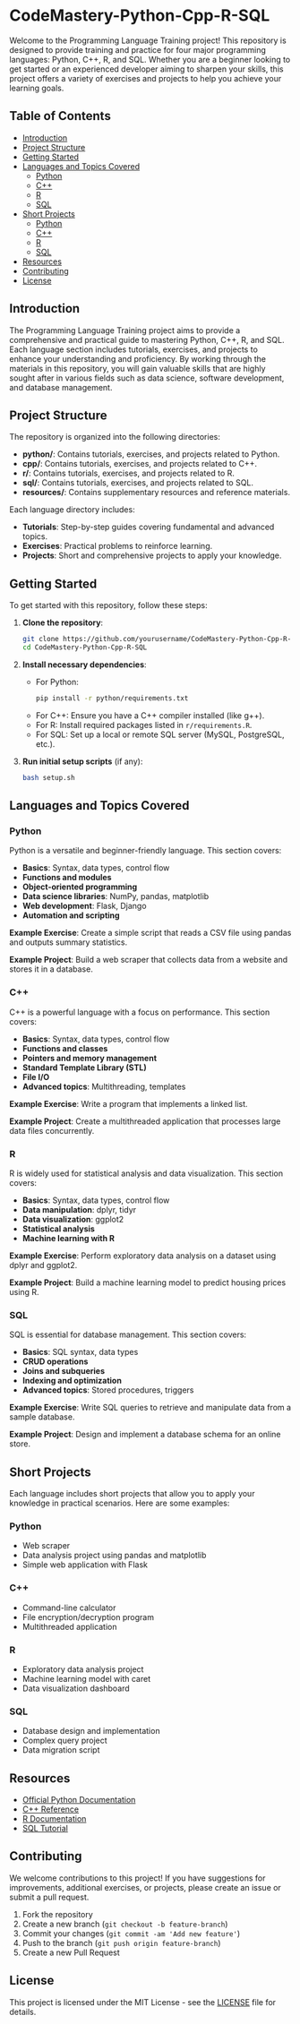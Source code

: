 ﻿# CodeMastery-Python-Cpp-R-SQL

Welcome to the Programming Language Training project! This repository is designed to provide training and practice for four major programming languages: Python, C++, R, and SQL. Whether you are a beginner looking to get started or an experienced developer aiming to sharpen your skills, this project offers a variety of exercises and projects to help you achieve your learning goals.

## Table of Contents

- [Introduction](#introduction)
- [Project Structure](#project-structure)
- [Getting Started](#getting-started)
- [Languages and Topics Covered](#languages-and-topics-covered)
  - [Python](#python)
  - [C++](#c)
  - [R](#r)
  - [SQL](#sql)
- [Short Projects](#short-projects)
  - [Python](#python-1)
  - [C++](#c-1)
  - [R](#r-1)
  - [SQL](#sql-1)
- [Resources](#resources)
- [Contributing](#contributing)
- [License](#license)

## Introduction

The Programming Language Training project aims to provide a comprehensive and practical guide to mastering Python, C++, R, and SQL. Each language section includes tutorials, exercises, and projects to enhance your understanding and proficiency. By working through the materials in this repository, you will gain valuable skills that are highly sought after in various fields such as data science, software development, and database management.

## Project Structure

The repository is organized into the following directories:

- **python/**: Contains tutorials, exercises, and projects related to Python.
- **cpp/**: Contains tutorials, exercises, and projects related to C++.
- **r/**: Contains tutorials, exercises, and projects related to R.
- **sql/**: Contains tutorials, exercises, and projects related to SQL.
- **resources/**: Contains supplementary resources and reference materials.

Each language directory includes:

- **Tutorials**: Step-by-step guides covering fundamental and advanced topics.
- **Exercises**: Practical problems to reinforce learning.
- **Projects**: Short and comprehensive projects to apply your knowledge.

## Getting Started

To get started with this repository, follow these steps:

1. **Clone the repository**:
    ```sh
    git clone https://github.com/yourusername/CodeMastery-Python-Cpp-R-SQL.git
    cd CodeMastery-Python-Cpp-R-SQL
    ```

2. **Install necessary dependencies**:
    - For Python:
        ```sh
        pip install -r python/requirements.txt
        ```
    - For C++:
        Ensure you have a C++ compiler installed (like g++).
    - For R:
        Install required packages listed in `r/requirements.R`.
    - For SQL:
        Set up a local or remote SQL server (MySQL, PostgreSQL, etc.).

3. **Run initial setup scripts** (if any):
    ```sh
    bash setup.sh
    ```

## Languages and Topics Covered

### Python

Python is a versatile and beginner-friendly language. This section covers:

- **Basics**: Syntax, data types, control flow
- **Functions and modules**
- **Object-oriented programming**
- **Data science libraries**: NumPy, pandas, matplotlib
- **Web development**: Flask, Django
- **Automation and scripting**

**Example Exercise**:
Create a simple script that reads a CSV file using pandas and outputs summary statistics.

**Example Project**:
Build a web scraper that collects data from a website and stores it in a database.

### C++

C++ is a powerful language with a focus on performance. This section covers:

- **Basics**: Syntax, data types, control flow
- **Functions and classes**
- **Pointers and memory management**
- **Standard Template Library (STL)**
- **File I/O**
- **Advanced topics**: Multithreading, templates

**Example Exercise**:
Write a program that implements a linked list.

**Example Project**:
Create a multithreaded application that processes large data files concurrently.

### R

R is widely used for statistical analysis and data visualization. This section covers:

- **Basics**: Syntax, data types, control flow
- **Data manipulation**: dplyr, tidyr
- **Data visualization**: ggplot2
- **Statistical analysis**
- **Machine learning with R**

**Example Exercise**:
Perform exploratory data analysis on a dataset using dplyr and ggplot2.

**Example Project**:
Build a machine learning model to predict housing prices using R.

### SQL

SQL is essential for database management. This section covers:

- **Basics**: SQL syntax, data types
- **CRUD operations**
- **Joins and subqueries**
- **Indexing and optimization**
- **Advanced topics**: Stored procedures, triggers

**Example Exercise**:
Write SQL queries to retrieve and manipulate data from a sample database.

**Example Project**:
Design and implement a database schema for an online store.

## Short Projects

Each language includes short projects that allow you to apply your knowledge in practical scenarios. Here are some examples:

### Python

- Web scraper
- Data analysis project using pandas and matplotlib
- Simple web application with Flask

### C++

- Command-line calculator
- File encryption/decryption program
- Multithreaded application

### R

- Exploratory data analysis project
- Machine learning model with caret
- Data visualization dashboard

### SQL

- Database design and implementation
- Complex query project
- Data migration script

## Resources

- [Official Python Documentation](https://docs.python.org/3/)
- [C++ Reference](https://en.cppreference.com/)
- [R Documentation](https://www.rdocumentation.org/)
- [SQL Tutorial](https://www.w3schools.com/sql/)

## Contributing

We welcome contributions to this project! If you have suggestions for improvements, additional exercises, or projects, please create an issue or submit a pull request.

1. Fork the repository
2. Create a new branch (`git checkout -b feature-branch`)
3. Commit your changes (`git commit -am 'Add new feature'`)
4. Push to the branch (`git push origin feature-branch`)
5. Create a new Pull Request

## License

This project is licensed under the MIT License - see the [LICENSE](LICENSE) file for details.
